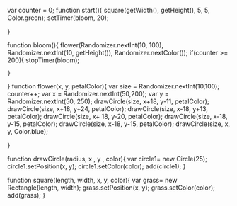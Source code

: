 var counter = 0;
function start(){
    square(getWidth(), getHeight(), 5, 5, Color.green);
    setTimer(bloom, 20);
   
}

function bloom(){
    flower(Randomizer.nextInt(10, 100), Randomizer.nextInt(10, getHeight()),
    Randomizer.nextColor()); 
    if(counter >= 200){
        stopTimer(bloom);
    
   
    }
}
function flower(x, y, petalColor){
    var size = Randomizer.nextInt(10,100); 
    counter++;
    var x = Randomizer.nextInt(50,200);
    var y = Randomizer.nextInt(50, 250);
    drawCircle(size, x+18, y-11, petalColor);
    drawCircle(size, x+18, y+24, petalColor);
    drawCircle(size, x-18, y+13, petalColor);
    drawCircle(size, x+ 18, y-20, petalColor);
    drawCircle(size, x-18, y-15, petalColor);
    drawCircle(size, x-18, y-15, petalColor);
     drawCircle(size, x, y, Color.blue);


  }


function drawCircle(radius, x , y , color){
    var circle1= new Circle(25);
    circle1.setPosition(x, y);
    circle1.setColor(color);
    add(circle1);
}

function square(length, width, x, y, color){
    var grass= new Rectangle(length, width);
    grass.setPosition(x, y);
    grass.setColor(color);
    add(grass);
}